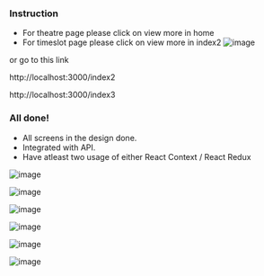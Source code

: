 
### Instruction

- For theatre page please click on view more in home
- For timeslot page please click on view more in index2
![image](https://github.com/aymankenobi/next-movie/assets/77687091/c6f6d3db-7ba3-4723-9239-3e7a8ae5b5e4)

or go to this link

http://localhost:3000/index2

http://localhost:3000/index3
 

### All done!

- All screens in the design done. 
- Integrated with API. 
- Have atleast two usage of either React Context / React Redux 

![image](https://github.com/aymankenobi/next-movie/assets/77687091/12a1c7ba-eb73-49eb-bff6-5d33a03c5322)

![image](https://github.com/aymankenobi/next-movie/assets/77687091/41f4bb7c-dc63-431a-a2c6-380ee40e13ac)

![image](https://github.com/aymankenobi/next-movie/assets/77687091/68f6c112-31c9-4743-b74f-06b1c3e14fae)

![image](https://github.com/aymankenobi/next-movie/assets/77687091/effddab8-493a-409c-beb7-3663db7ef6e0)

![image](https://github.com/aymankenobi/next-movie/assets/77687091/c9ee91ec-298e-4b4a-ac36-4293739e94ac)

![image](https://github.com/aymankenobi/next-movie/assets/77687091/035fb4d7-40b5-4d40-91b0-d58f71ba7880)


